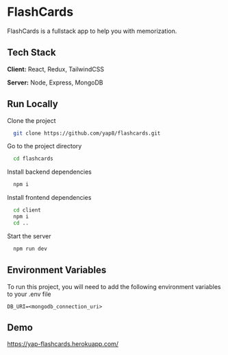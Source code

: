 
# FlashCards

FlashCards is a fullstack app to help you with memorization.

## Tech Stack

**Client:** React, Redux, TailwindCSS

**Server:** Node, Express, MongoDB


## Run Locally

Clone the project

```bash
  git clone https://github.com/yap8/flashcards.git
```

Go to the project directory

```bash
  cd flashcards
```

Install backend dependencies

```bash
  npm i
```

Install frontend dependencies

```bash
  cd client
  npm i
  cd ..
```

Start the server

```bash
  npm run dev
```


## Environment Variables

To run this project, you will need to add the following environment variables to your .env file

`DB_URI=<mongodb_connection_uri>`


## Demo

https://yap-flashcards.herokuapp.com/
